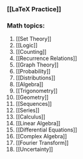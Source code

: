 ### [[LaTeX Practice]]
### Math topics:
1. [[Set Theory]]
2. [[Logic]]
3. [[Counting]]
4. [[Recurrence Relations]]
5. [[Graph Theory]]
6. [[Probability]]
7. [[Distributions]]
8. [[Algebra]]
9. [[Trigonometry]]
10. [[Geometry]]
11. [[Sequences]]
12. [[Series]]
13. [[Calculus]]
14. [[Linear Algebra]]
15. [[Differential Equations]]
16. [[Complex Algebra]]
17. [[Fourier Transform]]
18. [[Uncertainty]]